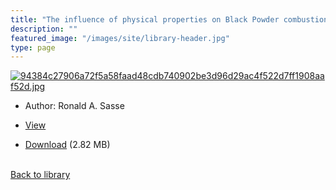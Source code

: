 ```yaml
---
title: "The influence of physical properties on Black Powder combustion"
description: ""
featured_image: "/images/site/library-header.jpg"
type: page
---
```


<a href="" target="_blank">![94384c27906a72f5a58faad48cdb740902be3d96d29ac4f522d7ff1908aaf52d.jpg](/images/library/94384c27906a72f5a58faad48cdb740902be3d96d29ac4f522d7ff1908aaf52d.jpg)</a>
* Author: Ronald A. Sasse
* <a href="" target="_blank">View</a>

* [Download]() (2.82 MB)

<br />[Back to library](/library/)

